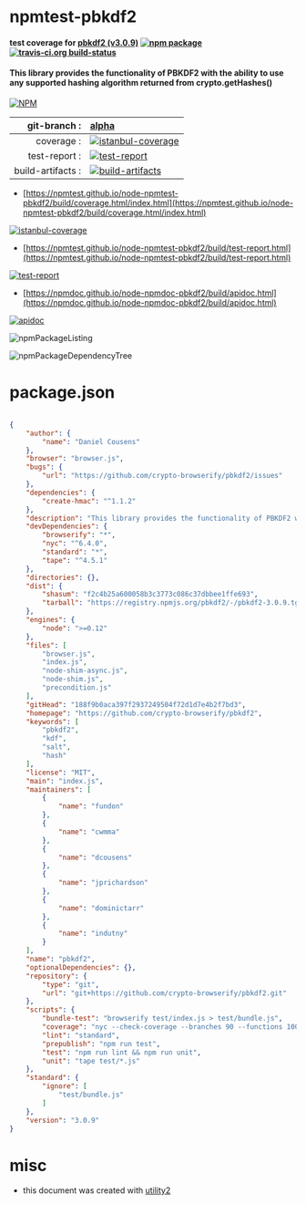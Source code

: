 # npmtest-pbkdf2

#### test coverage for  [pbkdf2 (v3.0.9)](https://github.com/crypto-browserify/pbkdf2)  [![npm package](https://img.shields.io/npm/v/npmtest-pbkdf2.svg?style=flat-square)](https://www.npmjs.org/package/npmtest-pbkdf2) [![travis-ci.org build-status](https://api.travis-ci.org/npmtest/node-npmtest-pbkdf2.svg)](https://travis-ci.org/npmtest/node-npmtest-pbkdf2)

#### This library provides the functionality of PBKDF2 with the ability to use any supported hashing algorithm returned from crypto.getHashes()

[![NPM](https://nodei.co/npm/pbkdf2.png?downloads=true&downloadRank=true&stars=true)](https://www.npmjs.com/package/pbkdf2)

| git-branch : | [alpha](https://github.com/npmtest/node-npmtest-pbkdf2/tree/alpha)|
|--:|:--|
| coverage : | [![istanbul-coverage](https://npmtest.github.io/node-npmtest-pbkdf2/build/coverage.badge.svg)](https://npmtest.github.io/node-npmtest-pbkdf2/build/coverage.html/index.html)|
| test-report : | [![test-report](https://npmtest.github.io/node-npmtest-pbkdf2/build/test-report.badge.svg)](https://npmtest.github.io/node-npmtest-pbkdf2/build/test-report.html)|
| build-artifacts : | [![build-artifacts](https://npmtest.github.io/node-npmtest-pbkdf2/glyphicons_144_folder_open.png)](https://github.com/npmtest/node-npmtest-pbkdf2/tree/gh-pages/build)|

- [https://npmtest.github.io/node-npmtest-pbkdf2/build/coverage.html/index.html](https://npmtest.github.io/node-npmtest-pbkdf2/build/coverage.html/index.html)

[![istanbul-coverage](https://npmtest.github.io/node-npmtest-pbkdf2/build/screenCapture.buildCi.browser.%252Ftmp%252Fbuild%252Fcoverage.lib.html.png)](https://npmtest.github.io/node-npmtest-pbkdf2/build/coverage.html/index.html)

- [https://npmtest.github.io/node-npmtest-pbkdf2/build/test-report.html](https://npmtest.github.io/node-npmtest-pbkdf2/build/test-report.html)

[![test-report](https://npmtest.github.io/node-npmtest-pbkdf2/build/screenCapture.buildCi.browser.%252Ftmp%252Fbuild%252Ftest-report.html.png)](https://npmtest.github.io/node-npmtest-pbkdf2/build/test-report.html)

- [https://npmdoc.github.io/node-npmdoc-pbkdf2/build/apidoc.html](https://npmdoc.github.io/node-npmdoc-pbkdf2/build/apidoc.html)

[![apidoc](https://npmdoc.github.io/node-npmdoc-pbkdf2/build/screenCapture.buildCi.browser.%252Ftmp%252Fbuild%252Fapidoc.html.png)](https://npmdoc.github.io/node-npmdoc-pbkdf2/build/apidoc.html)

![npmPackageListing](https://npmtest.github.io/node-npmtest-pbkdf2/build/screenCapture.npmPackageListing.svg)

![npmPackageDependencyTree](https://npmtest.github.io/node-npmtest-pbkdf2/build/screenCapture.npmPackageDependencyTree.svg)



# package.json

```json

{
    "author": {
        "name": "Daniel Cousens"
    },
    "browser": "browser.js",
    "bugs": {
        "url": "https://github.com/crypto-browserify/pbkdf2/issues"
    },
    "dependencies": {
        "create-hmac": "^1.1.2"
    },
    "description": "This library provides the functionality of PBKDF2 with the ability to use any supported hashing algorithm returned from crypto.getHashes()",
    "devDependencies": {
        "browserify": "*",
        "nyc": "^6.4.0",
        "standard": "*",
        "tape": "^4.5.1"
    },
    "directories": {},
    "dist": {
        "shasum": "f2c4b25a600058b3c3773c086c37dbbee1ffe693",
        "tarball": "https://registry.npmjs.org/pbkdf2/-/pbkdf2-3.0.9.tgz"
    },
    "engines": {
        "node": ">=0.12"
    },
    "files": [
        "browser.js",
        "index.js",
        "node-shim-async.js",
        "node-shim.js",
        "precondition.js"
    ],
    "gitHead": "188f9b0aca397f2937249504f72d1d7e4b2f7bd3",
    "homepage": "https://github.com/crypto-browserify/pbkdf2",
    "keywords": [
        "pbkdf2",
        "kdf",
        "salt",
        "hash"
    ],
    "license": "MIT",
    "main": "index.js",
    "maintainers": [
        {
            "name": "fundon"
        },
        {
            "name": "cwmma"
        },
        {
            "name": "dcousens"
        },
        {
            "name": "jprichardson"
        },
        {
            "name": "dominictarr"
        },
        {
            "name": "indutny"
        }
    ],
    "name": "pbkdf2",
    "optionalDependencies": {},
    "repository": {
        "type": "git",
        "url": "git+https://github.com/crypto-browserify/pbkdf2.git"
    },
    "scripts": {
        "bundle-test": "browserify test/index.js > test/bundle.js",
        "coverage": "nyc --check-coverage --branches 90 --functions 100 tape test/*.js",
        "lint": "standard",
        "prepublish": "npm run test",
        "test": "npm run lint && npm run unit",
        "unit": "tape test/*.js"
    },
    "standard": {
        "ignore": [
            "test/bundle.js"
        ]
    },
    "version": "3.0.9"
}
```



# misc
- this document was created with [utility2](https://github.com/kaizhu256/node-utility2)
